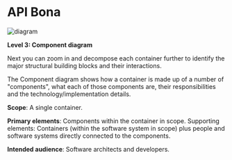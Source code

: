 # API Bona

![diagram](https://www.plantuml.com/plantuml/svg/0/jLZDKXj74BwxokymqI66Ae8koIKdWn1O56052JivKRspBJ75xinwPXP5JkM1SiWXvLkkl5YwUtUr-YC477pPPTJTtpVzltuR8lXOvjdhLzyOgxCoHNKJOn5-x7OzpFQd9jwKIHdGQsSZshYlNTw5r1kmTrbPbDtUzzyDCx3nwloicq744EdekkVombcMByJuwrTd1x-ylnfVVnoCtrsVzK_w5qSxktokUcGOZ4M_CuCzrVc8YJeeYineYCRP3XtjN_J7wWTr_g77VmszAvpNz1ke3DIajFAUcHHIbMAce2XK0HuKKPwOQUd1gxdANMecPDIJKb34ZEKnj1hEgnnJu-J4mXrE8QMp6IRx7MBQqWm5ynmPEyrG3M6Awtml4NGy7V7h1-55JBn7fp137Vtz5skqKqvvSXOaT8PCDNe8UFyN2BxE3554GNwpv28e35az60xK8TsvTSwwO_BxFw9BNL3lnkFXg787sZiZhl2eJMAyCdRYV0xQ42D2tU8OkXZ9ruehukHxifwQ48sDz4OPScS8EwXvrv53sHzCHGofIFc3teKrJwO9qJwaQxDC2cI7xz4FdqhCWMXcK8LMxOm-PMf44EXtMUIa14zktNQ1cjBALUPjAjIS245PSdmmaHmZ5rtbTjt_DUxep9KfmVNugOufqpZ4GlBOU4o8-RhZjwUZ-F3-Jywj9hJCwlwBJv7fB2UVAZ2QckRfwFr5bqCev4Rp434NPXwIn4JEDNav_ubvd1jDFgu38L0k0z5SljYXAsqAVhwUIxlgDwf6-hUetHtGcYMq9fKeMUXTbg7lr7gNbC1hnqFqkOceN4BT0hsAxXRjdj8UAOFAG76J754GpDJI4MbMASBfjFXTScyuOEfhZ58X5CqTgYCAWOxEpv_6Z58Xb5bSfYDmHxKRDY5pDfhcnZuNYCpdQE__vdkMb2HjUKZaW-6u0dcbPhH98l5Wqy3L8Y_F9RAzbklAoS5h29lOsaI3ZDsJbnV1rgQKKjs2NWREynuzN8x-A-0VR7kK0KrHRk9JF-4YEA87Ly4BN5yICEWIkP5k4fXo_NHEk9ge4_wlwDFAAFvBmULWCcujz7WQTerNJRwWHkVZuQPrKviViFsHT2xfgFMh6b1C_0IgmpvRR4RfTdlMnGb9NhWeivwxzRDOszf0tOQXceH3y_apq5JAp2PouLrQZOAqr2-K9KLbV5kIU2o2R1xKJvwFxaMzwiUyGNXomM8Hs0GDr7ubMDo5N-RAGMnlgqjQbonVUSnFg0Rpr_U6M5chuhubNnlKmHBiOtdRu13CjDfR7a4fWsUCgu0lvDM7vkoRrTal_QvT0AY8ovo6nFgyfRryZLEz5DqPNhxqedFFw6E25iT0LdXgkucADqXEJy3UgWPl6nVAWjAREA-IJLxRNyNlXQTrN1qYs1NiIRsoqJeMvx9GHanf9w6HQwUiONWtkO7gZm92c3dFSnQZtj_694y2XPKcLTKJxSH3ZkgGBi06gWLD7Ol45bu7gb9Mv2Z7bwUPszX8QXj1RDHR6yDVOjOa-sBhw_Cs2Shn-gX0zhpENcUnBOuQwgnR3T1rrNhWFQPSzUT5cywB36cJYQnmD5WMh1YszV6mP2tJsApvj1sNydH5vurejUcu708gaR0grwQAV5pGfrYglbKppzKH7GVXzEYmjwgpP95U6xFq_9c-QHSk-Pq38bHuRnRhPuXSQ45xazGZAXBsCGUK4kcsHwsBLIKCyYrHxTozjYD8bGgj5V-p1dqEFqMSFql_gtpjA_wGNQhpvjghierqJiAyj3yes8ezQlCjsbJ-N-0V)

**Level 3: Component diagram**

Next you can zoom in and decompose each container further to identify the major structural building blocks and their interactions.

The Component diagram shows how a container is made up of a number of "components", what each of those components are, their responsibilities and the technology/implementation details.

**Scope**: A single container.

**Primary elements**: Components within the container in scope.
Supporting elements: Containers (within the software system in scope) plus people and software systems directly connected to the components.

**Intended audience**: Software architects and developers.